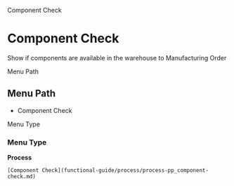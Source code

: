 
Component Check
# Component Check


Show if  components are available in the warehouse to Manufacturing Order

Menu Path
## Menu Path



- Component Check

Menu Type
### Menu Type

**Process**


```
[Component Check](functional-guide/process/process-pp_component-check.md)
```
